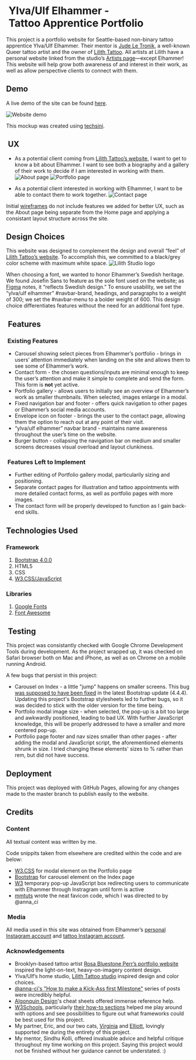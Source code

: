 #  Ylva/Ulf Elhammer - Tattoo Apprentice Portfolio 
This project is a portfolio website for Seattle-based non-binary tattoo apprentice Ylva/Ulf Elhammer. Their mentor is [Jude Le Tronik](https://judeletronik.com), a well-known Queer tattoo artist and the owner of [Lilith Tattoo](https://lilithtattooseattle.com). All artists at Lilith have a personal website linked from the studio’s [Artists page](https://lilithtattooseattle.com/artists)—except Elhammer! This website will help grow both awareness of and interest in their work, as well as allow perspective clients to connect with them.

## Demo 
A live demo of the site can be found [here](https://itmemarg.github.io/MS1-elhammer/).

![Website demo](https://github.com/ItMeMarg/MilestoneOne/blob/master/assets/images/demo.png?raw=true)

This mockup was created using [techsini](https://techsini.com/multi-mockup/index.php).

##  UX
*  As a potential client coming from [Lilith Tattoo’s website](https://lilithtattooseattle.com), I want to get to know a bit about Elhammer. I want to see both a biography and a gallery of their work to decide if I am interested in working with them.
![About page](https://github.com/ItMeMarg/MilestoneOne/blob/master/assets/images/about.png?raw=true)
![Portfolio page](https://github.com/ItMeMarg/MilestoneOne/blob/master/assets/images/portfolio.png?raw=true)

*  As a potential client interested in working with Elhammer, I want to be able to contact them to work together.
![Contact page](https://github.com/ItMeMarg/MilestoneOne/blob/master/assets/images/contact.png?raw=true)

Initial [wireframes](https://github.com/ItMeMarg/MilestoneOne/blob/master/wireframes/milestone1.pdf) do not include features we added for better UX, such as the About page being separate from the Home page and applying a consistant layout structure across the site. 

## Design Choices
This website was designed to complement the design and overall “feel” of [Lilith Tattoo’s website](https://lilithtattooseattle.com). To accomplish this, we committed to a black/grey color scheme with maximum white space. 
![Lilith Studio logo](https://github.com/ItMeMarg/MilestoneOne/blob/master/assets/images/lilithlogo.png?raw=true)

When choosing a font, we wanted to honor Elhammer’s Swedish heritage. We found Josefin Sans to feature as the sole font used on the website; as [Figma](https://figma.com/google-fonts/josefin-sans-font-pairings/) notes, it “reflects Swedish design.” To ensure usability, we set the “ylva/ulf elhammer” #navbar-brand, headings, and paragraphs to a weight of 300; we set the #navbar-menu to a bolder weight of 600. This design choice differentiates features without the need for an additional font type. 

##  Features
###  Existing Features
*  Carousel showing select pieces from Elhammer’s portfolio - brings in users’ attention immediately when landing on the site and allows them to see some of Elhammer’s work.
*  Contact form - the chosen questions/inputs are minimal enough to keep the user’s attention and make it simple to complete and send the form. This form is **not** yet active.
*  Portfolio gallery - allows users to initially see an overview of Elhammer’s work as smaller thumbnails. When selected, images enlarge in a modal. 
*  Fixed navigation bar and footer - offers quick navigation to other pages or Elhammer’s social media accounts.
*  Envelope icon on footer - brings the user to the contact page, allowing them the option to reach out at any point of their visit. 
*  “ylva/ulf elhammer” navbar brand - maintains name awareness throughout the user’s time on the website. 
*  Burger button - collapsing the navigation bar on medium and smaller screens decreases visual overload and layout clunkiness. 

###  Features Left to Implement
*  Further editing of Portfolio gallery modal, particularily sizing and positioning. 
*  Separate contact pages for illustration and tattoo appointments with more detailed contact forms, as well as portfolio pages with more images.
*  The contact form will be properly developed to function as I gain back-end skills. 

##  Technologies Used

### Framework
1.  [Bootstrap 4.0.0](https://getbootstrap.com)
2.  HTML5	
3.  CSS
4.  [W3.CSS/JavaScript](https://www.w3schools.com/w3css)

###  Libraries 
1.  [Google Fonts](https://fonts.google.com)
2.  [Font Awesome](https://fontawesome.com)

##  Testing
This project was consistantly checked with Google Chrome Development Tools during development. As the project wrapped up, it was checked on Safari browser both on Mac and iPhone, as well as on Chrome on a mobile running Android. 

A few bugs that persist in this project:
*  Carousel on Index - a little "jump" happens on smaller screens. This bug [was supposed to have been fixed](https://github.com/twbs/bootstrap/issues/22420) in the latest Bootstrap update (4.4.4). Updating this project's Bootstrap stylesheets led to further bugs, so it was decided to stick with the older version for the time being. 
*  Portfolio modal image size - when selected, the pop-up is a bit too large and awkwardly positioned, leading to bad UX. With further JavaScript knowledge, this will be properly addressed to have a smaller and more centered pop-up. 
* Portfolio page footer and nav sizes smaller than other pages - after adding the modal and JavaScript script, the aforementioned elements shrunk in size. I tried changing these elements' sizes to % rather than rem, but did not have success. 


##  Deployment
This project was deployed with GitHub Pages, allowing for any changes made to the master branch to publish easily to the website. 


##  Credits
### Content
All textual content was written by me. 

Code snippits taken from elsewhere are credited within the code and are below:
*  [W3.CSS](https://www.w3schools.com/w3css/w3css_modal.asp) for modal element on the Portfolio page
*  [Bootstrap](https://getbootstrap.com/docs/4.0/components/carousel/) for carousel element on the Index page
*  [W3](https://www.w3schools.com/js/js_popup.asp) temporary pop-up JavaScript box redirecting users to communicate with Elhammer through Instragram until form is active
*  [mmtuts](https://youtu.be/kEf1xSwX5D8) wrote the neat favicon code, which I was directed to by @anna_ci


###  Media
All media used in this site was obtained from Elhammer’s [personal Instagram account](https://www.instagram.com/yelvis/) and [tattoo Instagram account](https://www.instagram.com/ylva.tattoo).

###  Acknowledgements
*  Brooklyn-based tattoo artist [Rosa Bluestone Perr’s portfolio website](https://bluestonebabe.com/) inspired the light-on-text, heavy-on-imagery content design.
*  Ylva/Ulf’s home studio, [Lilith Tattoo studio](https://lilithtattooseattle.com) inspired design and color choices.
*  [@anna-ci's "How to make a Kick-Ass first Milestone"](https://slack-files.com/files-pri-safe/T0L30B202-FL1APG8SW/milestone_1_part_1.pdf?c=1586896605-8e988cbd8fc198b0) series of posts were incredibly helpful.
*  [Algonquin Design](https://learn-the-web.algonquindesign.ca/topics/html-semantics-cheat-sheet/)'s cheat sheets offered immense reference help.
*  [W3Schools](https://www.w3schools.com/), particularly [their how-to sections](https://www.w3schools.com/howto/default.asp) helped me play around with options and see possibilities to figure out what frameworks could be best used for this project. 
*  My partner, Eric, and our two cats, [Virginia](https://twitter.com/MiltantModerate/status/1249902617880186885) and [Elliott](https://twitter.com/MiltantModerate/status/1249477542488113153), lovingly supported me during the entirety of this project. 
*  My mentor, Sindhu Kolli, offered invaluable advice and helpful critique throughout my time working on this project. Saying this project would not be finished without her guidance cannot be understated. :) 

